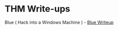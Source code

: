 # THM Write-ups

Blue ( Hack into a Windows Machine ) - [Blue Writeup](cxlxsseum.github.io/blue-writeup)
